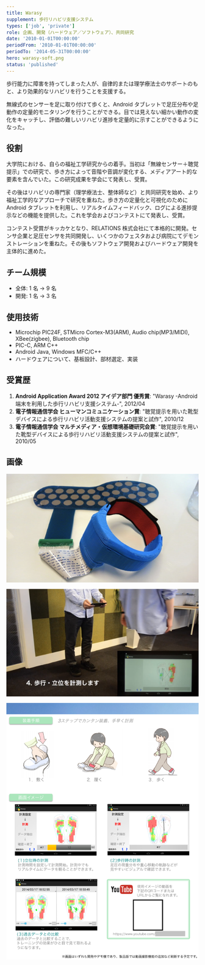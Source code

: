 ```yaml
---
title: Warasy
supplement: 歩行リハビリ支援システム
types: ['job', 'private']
role: 企画、開発（ハードウェア／ソフトウェア）、共同研究
date: '2010-01-01T00:00:00'
periodFrom: '2010-01-01T00:00:00'
periodTo: '2014-05-31T00:00:00'
hero: warasy-soft.png
status: 'published'
---
```


歩行能力に障害を持ってしまった人が、自律的または理学療法士のサポートのもと、より効果的なリハビリを行うことを支援する。

無線式のセンサーを足に取り付けて歩くと、Android タブレットで足圧分布や足動作の定量的モニタリングを行うことができる。目では見えない細かい動作の変化をキャッチし、評価の難しいリハビリ進捗を定量的に示すことができるようになった。

## 役割

大学院における、自らの福祉工学研究からの着手。当初は「無線センサー＋聴覚提示」での研究で、歩き方によって音階や音調が変化する、メディアアート的な要素を含んでいた。この研究成果を学会にて発表し、受賞。

その後はリハビリの専門家（理学療法士、整体師など）と共同研究を始め、より福祉工学的なアプローチで研究を重ねた。歩き方の定量化と可視化のために Android タブレットを利用し、リアルタイムフィードバック、ログによる進捗提示などの機能を提供した。これを学会およびコンテストにて発表し、受賞。

コンテスト受賞がキッカケとなり、RELATIONS 株式会社にて本格的に開発。センサ企業と足圧センサを共同開発し、いくつかのフェスタおよび病院にてデモンストレーションを重ねた。その後もソフトウェア開発およびハードウェア開発を主体的に進めた。

## チーム規模

- 全体: 1 名 → 9 名
- 開発: 1 名 → 3 名

## 使用技術

- Microchip PIC24F, STMicro Cortex-M3(ARM), Audio chip(MP3/MIDI), XBee(zigbee), Bluetooth chip
- PIC-C, ARM C++
- Android Java, Windows MFC/C++
- ハードウェアについて、基板設計、部材選定、実装

## 受賞歴

1. **Android Application Award 2012 アイデア部門 優秀賞**: "Warasy -Android 端末を利用した歩行リハビリ支援システム-", 2012/04
1. **電子情報通信学会 ヒューマンコミュニケーション賞**: "聴覚提示を用いた靴型デバイスによる歩行リハビリ活動支援システムの提案と試作", 2010/12
1. **電子情報通信学会 マルチメディア・仮想環境基礎研究会賞**: "聴覚提示を用いた靴型デバイスによる歩行リハビリ活動支援システムの提案と試作", 2010/05

## 画像

![ハードウェア](warasy-hard.png)

![ソフトウェア](warasy-soft.png)

![リーフレット](warasy-leaf.png)
